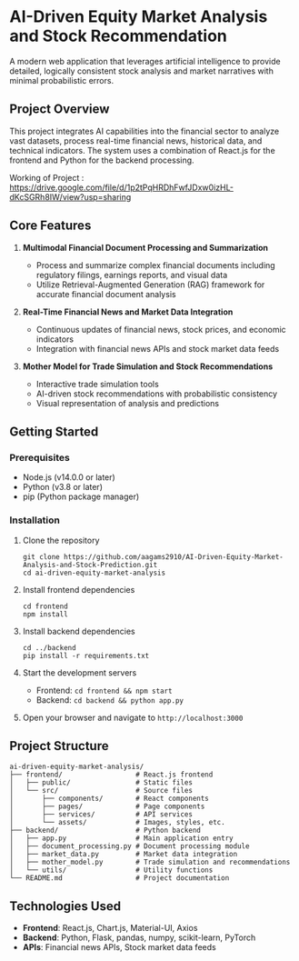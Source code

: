 # AI-Driven Equity Market Analysis and Stock Recommendation

A modern web application that leverages artificial intelligence to provide detailed, logically consistent stock analysis and market narratives with minimal probabilistic errors.

## Project Overview

This project integrates AI capabilities into the financial sector to analyze vast datasets, process real-time financial news, historical data, and technical indicators. The system uses a combination of React.js for the frontend and Python for the backend processing.

Working of Project : https://drive.google.com/file/d/1p2tPqHRDhFwfJDxw0izHL-dKcSGRh8IW/view?usp=sharing

## Core Features

1. **Multimodal Financial Document Processing and Summarization**
   - Process and summarize complex financial documents including regulatory filings, earnings reports, and visual data
   - Utilize Retrieval-Augmented Generation (RAG) framework for accurate financial document analysis

2. **Real-Time Financial News and Market Data Integration**
   - Continuous updates of financial news, stock prices, and economic indicators
   - Integration with financial news APIs and stock market data feeds

3. **Mother Model for Trade Simulation and Stock Recommendations**
   - Interactive trade simulation tools
   - AI-driven stock recommendations with probabilistic consistency
   - Visual representation of analysis and predictions

## Getting Started

### Prerequisites
- Node.js (v14.0.0 or later)
- Python (v3.8 or later)
- pip (Python package manager)

### Installation

1. Clone the repository
   ```
   git clone https://github.com/aagams2910/AI-Driven-Equity-Market-Analysis-and-Stock-Prediction.git
   cd ai-driven-equity-market-analysis
   ```

2. Install frontend dependencies
   ```
   cd frontend
   npm install
   ```

3. Install backend dependencies
   ```
   cd ../backend
   pip install -r requirements.txt
   ```

4. Start the development servers
   - Frontend: `cd frontend && npm start`
   - Backend: `cd backend && python app.py`

5. Open your browser and navigate to `http://localhost:3000`

## Project Structure

```
ai-driven-equity-market-analysis/
├── frontend/                  # React.js frontend
│   ├── public/                # Static files
│   └── src/                   # Source files
│       ├── components/        # React components
│       ├── pages/             # Page components
│       ├── services/          # API services
│       └── assets/            # Images, styles, etc.
├── backend/                   # Python backend
│   ├── app.py                 # Main application entry
│   ├── document_processing.py # Document processing module
│   ├── market_data.py         # Market data integration
│   ├── mother_model.py        # Trade simulation and recommendations
│   └── utils/                 # Utility functions
└── README.md                  # Project documentation
```

## Technologies Used

- **Frontend**: React.js, Chart.js, Material-UI, Axios
- **Backend**: Python, Flask, pandas, numpy, scikit-learn, PyTorch
- **APIs**: Financial news APIs, Stock market data feeds
